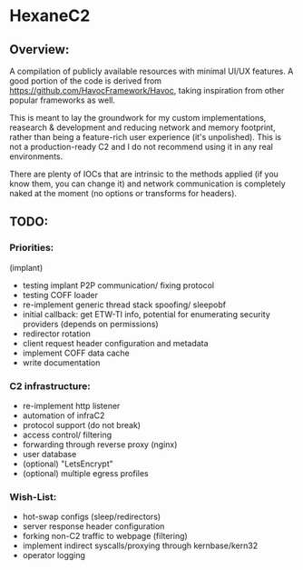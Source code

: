 # HexaneC2
## Overview:
A compilation of publicly available resources with minimal UI/UX features. A good portion of the code is derived from https://github.com/HavocFramework/Havoc, taking inspiration from other popular frameworks as well.

This is meant to lay the groundwork for my custom implementations, reasearch & development and reducing network and memory footprint, rather than being a feature-rich user experience (it's unpolished). This is not a production-ready C2 and I do not recommend using it in any real environments. 

There are plenty of IOCs that are intrinsic to the methods applied (if you know them, you can change it) and network communication is completely naked at the moment (no options or transforms for headers).

## TODO:
### Priorities:
(implant)
- testing implant P2P communication/ fixing protocol
- testing COFF loader
- re-implement generic thread stack spoofing/ sleepobf
- initial callback: get ETW-TI info, potential for enumerating security providers (depends on permissions)
- redirector rotation 
- client request header configuration and metadata 
- implement COFF data cache
- write documentation

### C2 infrastructure:
- re-implement http listener
- automation of infraC2
- protocol support (do not break)
- access control/ filtering
- forwarding through reverse proxy (nginx)
- user database
- (optional) "LetsEncrypt"
- (optional) multiple egress profiles

### Wish-List:
- hot-swap configs (sleep/redirectors)
- server response header configuration
- forking non-C2 traffic to webpage (filtering)
- implement indirect syscalls/proxying through kernbase/kern32
- operator logging
